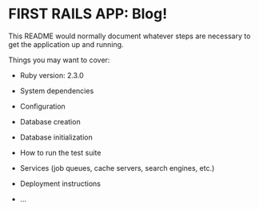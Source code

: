 # FIRST RAILS APP: Blog!

This README would normally document whatever steps are necessary to get the
application up and running.

Things you may want to cover:

* Ruby version: 2.3.0

* System dependencies

* Configuration

* Database creation

* Database initialization

* How to run the test suite

* Services (job queues, cache servers, search engines, etc.)

* Deployment instructions

* ...
